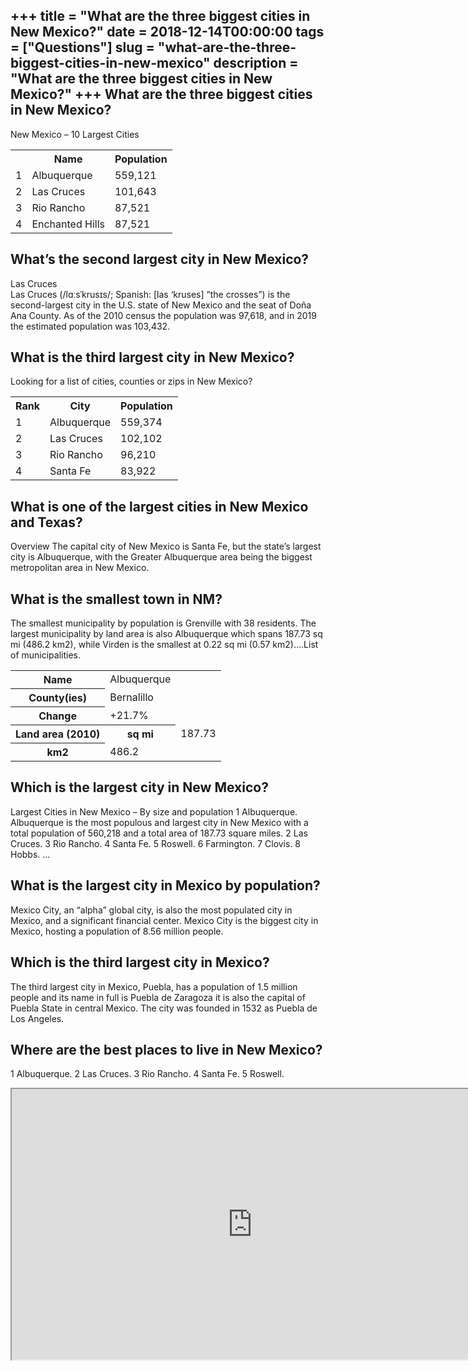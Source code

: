+++
title = "What are the three biggest cities in New Mexico?"
date = 2018-12-14T00:00:00
tags = ["Questions"]
slug = "what-are-the-three-biggest-cities-in-new-mexico"
description = "What are the three biggest cities in New Mexico?"
+++
What are the three biggest cities in New Mexico?
------------------------------------------------

New Mexico – 10 Largest Cities

<table><tr><th></th><th>Name</th><th>Population</th></tr><tr><td>1</td><td>Albuquerque</td><td>559,121</td></tr><tr><td>2</td><td>Las Cruces</td><td>101,643</td></tr><tr><td>3</td><td>Rio Rancho</td><td>87,521</td></tr><tr><td>4</td><td>Enchanted Hills</td><td>87,521</td></tr></table>

What’s the second largest city in New Mexico?
---------------------------------------------

Las Cruces  
Las Cruces (/lɑːsˈkrusɪs/; Spanish: \[las ‘kruses\] “the crosses”) is the second-largest city in the U.S. state of New Mexico and the seat of Doña Ana County. As of the 2010 census the population was 97,618, and in 2019 the estimated population was 103,432.

What is the third largest city in New Mexico?
---------------------------------------------

Looking for a list of cities, counties or zips in New Mexico?

<table><tr><th>Rank</th><th>City</th><th>Population</th></tr><tr><td>1</td><td>Albuquerque</td><td>559,374</td></tr><tr><td>2</td><td>Las Cruces</td><td>102,102</td></tr><tr><td>3</td><td>Rio Rancho</td><td>96,210</td></tr><tr><td>4</td><td>Santa Fe</td><td>83,922</td></tr></table>

What is one of the largest cities in New Mexico and Texas?
----------------------------------------------------------

Overview The capital city of New Mexico is Santa Fe, but the state’s largest city is Albuquerque, with the Greater Albuquerque area being the biggest metropolitan area in New Mexico.

What is the smallest town in NM?
--------------------------------

The smallest municipality by population is Grenville with 38 residents. The largest municipality by land area is also Albuquerque which spans 187.73 sq mi (486.2 km2), while Virden is the smallest at 0.22 sq mi (0.57 km2)….List of municipalities.

<table><tr><th>Name</th><td>Albuquerque</td></tr><tr><th>County(ies)</th><td>Bernalillo</td></tr><tr><th>Change</th><td>+21.7%</td></tr><tr><th>Land area (2010)</th><th>sq mi</th><td>187.73</td></tr><tr><th>km2</th><td>486.2</td></tr></table>

Which is the largest city in New Mexico?
----------------------------------------

Largest Cities in New Mexico – By size and population 1 Albuquerque. Albuquerque is the most populous and largest city in New Mexico with a total population of 560,218 and a total area of 187.73 square miles. 2 Las Cruces. 3 Rio Rancho. 4 Santa Fe. 5 Roswell. 6 Farmington. 7 Clovis. 8 Hobbs. …

What is the largest city in Mexico by population?
-------------------------------------------------

Mexico City, an “alpha” global city, is also the most populated city in Mexico, and a significant financial center. Mexico City is the biggest city in Mexico, hosting a population of 8.56 million people.

Which is the third largest city in Mexico?
------------------------------------------

The third largest city in Mexico, Puebla, has a population of 1.5 million people and its name in full is Puebla de Zaragoza it is also the capital of Puebla State in central Mexico. The city was founded in 1532 as Puebla de Los Angeles.

Where are the best places to live in New Mexico?
------------------------------------------------

1 Albuquerque. 2 Las Cruces. 3 Rio Rancho. 4 Santa Fe. 5 Roswell.

<iframe allow="accelerometer; autoplay; clipboard-write; encrypted-media; gyroscope; picture-in-picture" allowfullscreen="" class="__youtube_prefs__  epyt-is-override  no-lazyload" data-no-lazy="1" data-origheight="433" data-origwidth="770" data-skipgform_ajax_framebjll="" height="433" id="_ytid_47638" loading="lazy" src="https://www.youtube.com/embed/34Jg7x6srf0?enablejsapi=1&autoplay=0&cc_load_policy=0&cc_lang_pref=&iv_load_policy=1&loop=0&modestbranding=0&rel=1&fs=1&playsinline=0&autohide=2&theme=dark&color=red&controls=1&" title="YouTube player" width="770"></iframe>